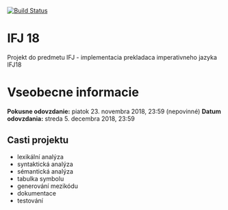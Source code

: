 [![Build Status](https://travis-ci.com/juldou/ifj18.svg?token=2x3hxUnn6A5pXmCim6ct&branch=master)](https://travis-ci.com/juldou/ifj18)

# IFJ 18
Projekt do predmetu IFJ - implementacia prekladaca imperativneho jazyka IFJ18

# Vseobecne informacie

**Pokusne odovzdanie:** piatok 23. novembra 2018, 23:59 (nepovinné)
**Datum odovzdania:**   streda 5. decembra 2018, 23:59

## Casti projektu

- lexikální analýza
- syntaktická analýza
- sémantická analýza
- tabulka symbolu
- generování mezikódu
- dokumentace
- testování
